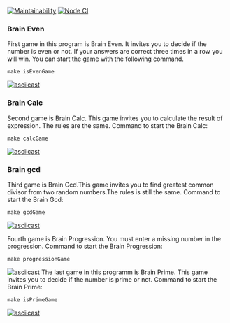 [![Maintainability](https://api.codeclimate.com/v1/badges/d427d960e5fca1e725b4/maintainability)](https://codeclimate.com/github/Bulat100/frontend-project-lvl1/maintainability)
[![Node CI](https://github.com/Bulat100/frontend-project-lvl1/workflows/Node%20CI/badge.svg)](https://github.com/Bulat100/frontend-project-lvl1/actions)
### Brain Even
First game in this program is Brain Even. It invites you to decide if the number is even or not. If your answers are correct three times in a row you will win. You can start the game with the following command. 
```
make isEvenGame
```
[![asciicast](https://asciinema.org/a/9r6RGUh9VE5IE5PK4kZfLNaRk.svg)](https://asciinema.org/a/9r6RGUh9VE5IE5PK4kZfLNaRk)
### Brain Calc
Second game is Brain Calc. This game invites you to calculate the result of expression. The rules are the same.
Command to start the Brain Calc:
```
make calcGame
```
[![asciicast](https://asciinema.org/a/RAhyactPKPQI3b7L2CDyTKdew.svg)](https://asciinema.org/a/RAhyactPKPQI3b7L2CDyTKdew)
### Brain gcd
Third game is Brain Gcd.This game invites you to find greatest common divisor from two random numbers.The rules is still the same.
Command to start the Brain Gcd:
```
make gcdGame
```
[![asciicast](https://asciinema.org/a/EjMKFjHHB9TzGl7yLlX2o2AWO.svg)](https://asciinema.org/a/EjMKFjHHB9TzGl7yLlX2o2AWO)

Fourth game is Brain Progression. You must enter a missing number in the progression.
Command to start the Brain Progression:
```
make progressionGame
```
[![asciicast](https://asciinema.org/a/KnvneZNrjDfhNTo6DPj9CYzjB.svg)](https://asciinema.org/a/KnvneZNrjDfhNTo6DPj9CYzjB)
The last game in this programm is Brain Prime. This game invites you to decide if the number is prime or not.
Command to start the Brain Prime:
```
make isPrimeGame
```
[![asciicast](https://asciinema.org/a/xgzj1EVUmGNv4PJ0JQG8yjYWi.svg)](https://asciinema.org/a/xgzj1EVUmGNv4PJ0JQG8yjYWi)

